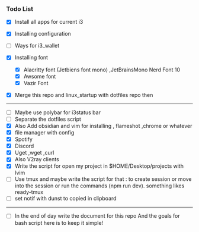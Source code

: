 ### Todo List
  - [x] Install all apps for current i3
  - [x] Installing configuration 
  - [ ] Ways for i3_wallet 
  - [x] Installing font
	  - [x] Alacritty font (Jetbiens font mono) ,JetBrainsMono Nerd Font 10 
	  - [x] Awsome font 
	  - [x] Vazir Font
  - [x] Merge this repo and linux_startup with dotfiles repo then 


<hr>

- [ ] Maybe use polybar for i3status bar
- [ ] Separate the dotfiles script
- [x] Also Add obsidian and vim for installing , flameshot ,chrome or whatever
- [x] file manager with config
- [x] Spotify
- [x] Discord
- [x]  Uget ,wget ,curl
- [x]  Also V2ray clients
- [x] Write the script for open my project in $HOME/Desktop/projects with lvim
- [ ] Use tmux and maybe write the script for that : to create session or move into the session or run the commands (npm run dev). something likes ready-tmux
- [ ] set notif with dunst to copied in clipboard

<hr>

- [ ] In the end of day write the document for this repo
And the goals for bash script here is to keep it simple!
